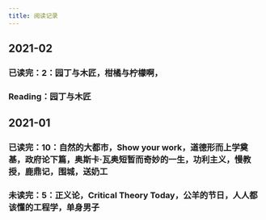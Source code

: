 ```yaml
---
title: 阅读记录
---
```


## 2021-02
### 已读完：2：园丁与木匠，柑橘与柠檬啊，
### Reading：园丁与木匠
## 2021-01
### **已读完：10**：自然的大都市，Show your work，道德形而上学奠基，政府论下篇，奥斯卡·瓦奥短暂而奇妙的一生，功利主义，慢教授，鹿鼎记，围城，送奶工
### 未读完：5：正义论，Critical Theory Today，公羊的节日，人人都该懂的工程学，单身男子
